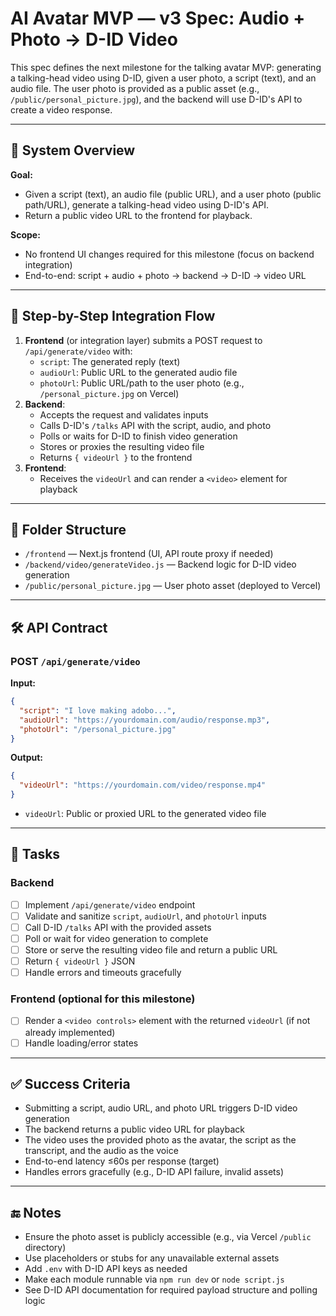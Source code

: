 # AI Avatar MVP — v3 Spec: Audio + Photo → D-ID Video

This spec defines the next milestone for the talking avatar MVP: generating a talking-head video using D-ID, given a user photo, a script (text), and an audio file. The user photo is provided as a public asset (e.g., `/public/personal_picture.jpg`), and the backend will use D-ID's API to create a video response.

---

## 🧩 System Overview

**Goal:**
- Given a script (text), an audio file (public URL), and a user photo (public path/URL), generate a talking-head video using D-ID's API.
- Return a public video URL to the frontend for playback.

**Scope:**
- No frontend UI changes required for this milestone (focus on backend integration)
- End-to-end: script + audio + photo → backend → D-ID → video URL

---

## 🔗 Step-by-Step Integration Flow

1. **Frontend** (or integration layer) submits a POST request to `/api/generate/video` with:
    - `script`: The generated reply (text)
    - `audioUrl`: Public URL to the generated audio file
    - `photoUrl`: Public URL/path to the user photo (e.g., `/personal_picture.jpg` on Vercel)
2. **Backend**:
    - Accepts the request and validates inputs
    - Calls D-ID's `/talks` API with the script, audio, and photo
    - Polls or waits for D-ID to finish video generation
    - Stores or proxies the resulting video file
    - Returns `{ videoUrl }` to the frontend
3. **Frontend**:
    - Receives the `videoUrl` and can render a `<video>` element for playback

---

## 📁 Folder Structure

- `/frontend` — Next.js frontend (UI, API route proxy if needed)
- `/backend/video/generateVideo.js` — Backend logic for D-ID video generation
- `/public/personal_picture.jpg` — User photo asset (deployed to Vercel)

---

## 🛠️ API Contract

### POST `/api/generate/video`

**Input:**
```json
{
  "script": "I love making adobo...",
  "audioUrl": "https://yourdomain.com/audio/response.mp3",
  "photoUrl": "/personal_picture.jpg"
}
```

**Output:**
```json
{
  "videoUrl": "https://yourdomain.com/video/response.mp4"
}
```

- `videoUrl`: Public or proxied URL to the generated video file

---

## 📝 Tasks

### Backend
- [ ] Implement `/api/generate/video` endpoint
- [ ] Validate and sanitize `script`, `audioUrl`, and `photoUrl` inputs
- [ ] Call D-ID `/talks` API with the provided assets
- [ ] Poll or wait for video generation to complete
- [ ] Store or serve the resulting video file and return a public URL
- [ ] Return `{ videoUrl }` JSON
- [ ] Handle errors and timeouts gracefully

### Frontend (optional for this milestone)
- [ ] Render a `<video controls>` element with the returned `videoUrl` (if not already implemented)
- [ ] Handle loading/error states

---

## ✅ Success Criteria

- Submitting a script, audio URL, and photo URL triggers D-ID video generation
- The backend returns a public video URL for playback
- The video uses the provided photo as the avatar, the script as the transcript, and the audio as the voice
- End-to-end latency ≤60s per response (target)
- Handles errors gracefully (e.g., D-ID API failure, invalid assets)

---

## 🔚 Notes

- Ensure the photo asset is publicly accessible (e.g., via Vercel `/public` directory)
- Use placeholders or stubs for any unavailable external assets
- Add `.env` with D-ID API keys as needed
- Make each module runnable via `npm run dev` or `node script.js`
- See D-ID API documentation for required payload structure and polling logic 